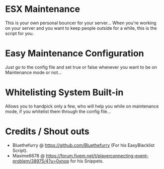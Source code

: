 # ESX Maintenance

This is your own personal bouncer for your server... When you're working on your server and you want to keep people outside for a while, this is the script for you.

# Easy Maintenance Configuration

Just go to the config file and set true or false whenever you want to be on Maintenance mode or not...

# Whitelisting System Built-in

Allows you to handpick only a few, who will help you while on maintenance mode, if you whitelist them through the config file...

# Credits / Shout outs

- Bluethefurry @ https://github.com/Bluethefurry (For his EasyBlacklist Script).
- Maxime6678 @ https://forum.fivem.net/t/playerconnecting-event-problem/38975/4?u=0xnop for his Snippets.
